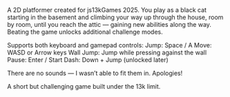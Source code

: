 A 2D platformer created for js13kGames 2025.
You play as a black cat starting in the basement and climbing your way up through the house, room by room, until you reach the attic — gaining new abilities along the way. Beating the game unlocks additional challenge modes.

Supports both keyboard and gamepad controls:
Jump: Space / A
Move: WASD or Arrow keys
Wall Jump: Jump while pressing against the wall
Pause: Enter / Start
Dash: Down + Jump (unlocked later)

There are no sounds — I wasn’t able to fit them in. Apologies!

A short but challenging game built under the 13k limit.